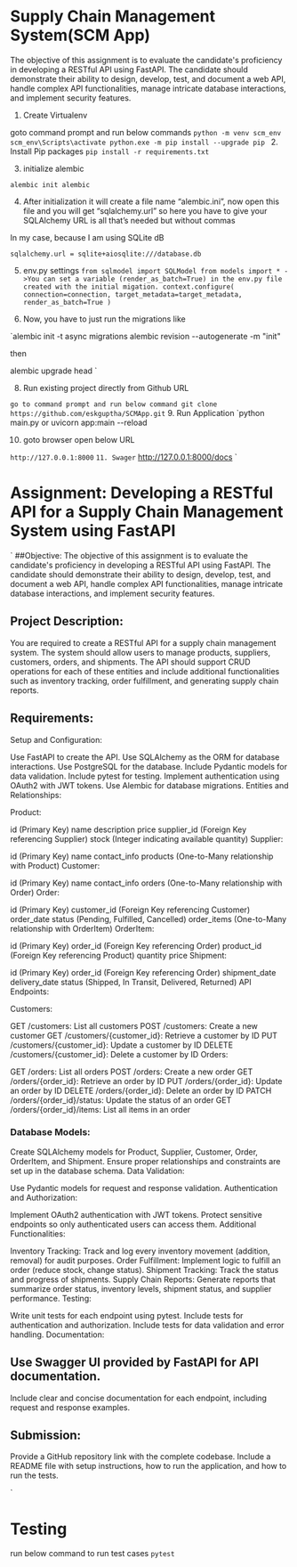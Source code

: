 # Supply Chain Management System(SCM App)

The objective of this assignment is to evaluate the candidate's proficiency in developing a RESTful API using FastAPI. The candidate should demonstrate their ability to design, develop, test, and document a web API, handle complex API functionalities, manage intricate database interactions, and implement security features.

1. Create Virtualenv

goto command prompt and run below commands
`python -m venv scm_env
scm_env\Scripts\activate
python.exe -m pip install --upgrade pip
`
2. Install Pip packages
`
pip install -r requirements.txt
`

3. initialize alembic 

`alembic init alembic
`

4. After initialization it will create a file name “alembic.ini”, now open this file and you will get “sqlalchemy.url” so here you have to give your SQLAlchemy URL is all that’s needed but without commas

In my case, because I am using SQLite dB

`sqlalchemy.url = sqlite+aiosqlite:///database.db`

5. env.py settings 
`from sqlmodel import SQLModel
from models import *
->You can set a variable (render_as_batch=True) in the env.py file created with the initial migation.
context.configure(
    connection=connection,
    target_metadata=target_metadata,
    render_as_batch=True
)`


6. Now, you have to just run the migrations like

`alembic init -t async migrations 
alembic revision --autogenerate -m "init"

then

alembic upgrade head
`

8. Run existing project directly from Github URL

`
go to command prompt and run below command
git clone https://github.com/eskguptha/SCMApp.git
`
9. Run Application
`python main.py
or 
uvicorn app:main --reload

10. goto browser open below URL

`http://127.0.0.1:8000`
`
11. Swager
`
http://127.0.0.1:8000/docs
`


# Assignment: Developing a RESTful API for a Supply Chain Management System using FastAPI
`
##Objective:
The objective of this assignment is to evaluate the candidate's proficiency in developing a RESTful API using FastAPI. The candidate should demonstrate their ability to design, develop, test, and document a web API, handle complex API functionalities, manage intricate database interactions, and implement security features.
 
## Project Description:
You are required to create a RESTful API for a supply chain management system. The system should allow users to manage products, suppliers, customers, orders, and shipments. The API should support CRUD operations for each of these entities and include additional functionalities such as inventory tracking, order fulfillment, and generating supply chain reports.
 
## Requirements:
Setup and Configuration:
 
Use FastAPI to create the API.
Use SQLAlchemy as the ORM for database interactions.
Use PostgreSQL for the database.
Include Pydantic models for data validation.
Include pytest for testing.
Implement authentication using OAuth2 with JWT tokens.
Use Alembic for database migrations.
Entities and Relationships:
 
Product:
 
id (Primary Key)
name
description
price
supplier_id (Foreign Key referencing Supplier)
stock (Integer indicating available quantity)
Supplier:
 
id (Primary Key)
name
contact_info
products (One-to-Many relationship with Product)
Customer:
 
id (Primary Key)
name
contact_info
orders (One-to-Many relationship with Order)
Order:
 
id (Primary Key)
customer_id (Foreign Key referencing Customer)
order_date
status (Pending, Fulfilled, Cancelled)
order_items (One-to-Many relationship with OrderItem)
OrderItem:
 
id (Primary Key)
order_id (Foreign Key referencing Order)
product_id (Foreign Key referencing Product)
quantity
price
Shipment:
 
id (Primary Key)
order_id (Foreign Key referencing Order)
shipment_date
delivery_date
status (Shipped, In Transit, Delivered, Returned)
API Endpoints:
 
 
Customers:
 
GET /customers: List all customers
POST /customers: Create a new customer
GET /customers/{customer_id}: Retrieve a customer by ID
PUT /customers/{customer_id}: Update a customer by ID
DELETE /customers/{customer_id}: Delete a customer by ID
Orders:
 
GET /orders: List all orders
POST /orders: Create a new order
GET /orders/{order_id}: Retrieve an order by ID
PUT /orders/{order_id}: Update an order by ID
DELETE /orders/{order_id}: Delete an order by ID
PATCH /orders/{order_id}/status: Update the status of an order
GET /orders/{order_id}/items: List all items in an order
 
### Database Models:
 
Create SQLAlchemy models for Product, Supplier, Customer, Order, OrderItem, and Shipment.
Ensure proper relationships and constraints are set up in the database schema.
Data Validation:
 
Use Pydantic models for request and response validation.
Authentication and Authorization:
 
Implement OAuth2 authentication with JWT tokens.
Protect sensitive endpoints so only authenticated users can access them.
Additional Functionalities:
 
Inventory Tracking: Track and log every inventory movement (addition, removal) for audit purposes.
Order Fulfillment: Implement logic to fulfill an order (reduce stock, change status).
Shipment Tracking: Track the status and progress of shipments.
Supply Chain Reports: Generate reports that summarize order status, inventory levels, shipment status, and supplier performance.
Testing:
 
Write unit tests for each endpoint using pytest.
Include tests for authentication and authorization.
Include tests for data validation and error handling.
Documentation:
 
## Use Swagger UI provided by FastAPI for API documentation.
Include clear and concise documentation for each endpoint, including request and response examples.
## Submission:
 
Provide a GitHub repository link with the complete codebase.
Include a README file with setup instructions, how to run the application, and how to run the tests.

`

# Testing
run below command to run test cases
`
pytest
`
